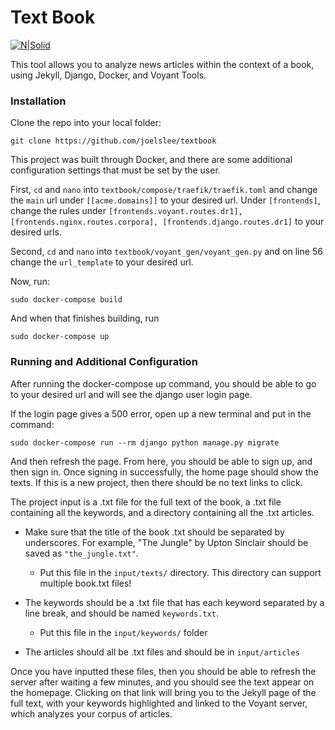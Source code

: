# Text Book

[![N|Solid](https://avatars3.githubusercontent.com/u/20544498?s=200&v=4)](https://github.com/upenndigitalscholarship/)

This tool allows you to analyze news articles within the context of a book, using Jekyll, Django, Docker, and Voyant Tools.

### Installation

Clone the repo into your local folder:

```
git clone https://github.com/joelslee/textbook
```

This project was built through Docker, and there are some additional configuration settings that must be set by the user.

First, `cd` and `nano` into `textbook/compose/traefik/traefik.toml` and change the `main` url under `[[acme.domains]]` to your desired url. Under `[frontends]`, change the rules under `[frontends.voyant.routes.dr1], [frontends.nginx.routes.corpora], [frontends.django.routes.dr1]` to your desired urls.

Second, `cd` and `nano` into `textbook/voyant_gen/voyant_gen.py` and on line 56 change the `url_template` to your desired url.

Now, run:

```
sudo docker-compose build
```
And when that finishes building, run

```
sudo docker-compose up
```

### Running and Additional Configuration


After running the docker-compose up command, you should be able to go to your desired url and will see the django user login page.

If the login page gives a 500 error, open up a new terminal and put in the command:

```
sudo docker-compose run --rm django python manage.py migrate
```

And then refresh the page. From here, you should be able to sign up, and then sign in. Once signing in successfully, the home page should show the texts. If this is a new project, then there should be no text links to click. 

The project input is a .txt file for the full text of the book, a .txt file containing all the keywords, and a directory containing all the .txt articles.

* Make sure that the title of the book .txt should be separated by underscores. For example, "The Jungle" by Upton Sinclair should be saved as `"the_jungle.txt"`.
    * Put this file in the `input/texts/` directory. This directory can support multiple book.txt files!

* The keywords should be a .txt file that has each keyword separated by a line break, and should be named `keywords.txt`.

    * Put this file in the `input/keywords/` folder
* The articles should all be .txt files and should be in `input/articles`

Once you have inputted these files, then you should be able to refresh the server after waiting a few minutes, and you should see the text appear on the homepage. Clicking on that link will bring you to the Jekyll page of the full text, with your keywords highlighted and linked to the Voyant server, which analyzes your corpus of articles.













